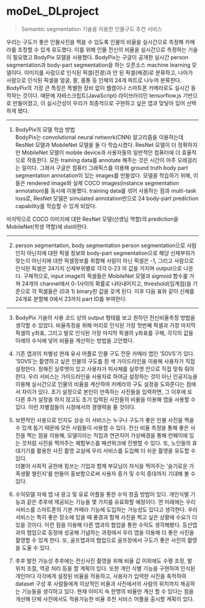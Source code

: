 # moDeL_DLproject

> Semantic segmentation 기술을 이용한 인물구도 추천 서비스

  우리는 구도가 좋은 인물사진을 찍을 수 있도록 인물의 비율을 실시간으로 측정해 카메라를 조정할 수 있게 유도했다. 이를 위해 인물 전신의 비율을 실시간으로 측정하는 기술이 필요했고 BodyPix 모델을 사용했다.
  BodyPix는 구글이 공개한 실시간 person segmentation과 body-part segmentation을 하는 오픈소스 machine learning 모델이다. 이미지를 사람으로 인식된 픽셀(전경)과 안 된 픽셀(배경)로 분류하고, 나아가 사람으로 인식된 픽셀을 얼굴, 팔, 몸통 등 인체의 24개 파트로 나누어 분류한다. BodyPix의 가장 큰 특징은 특별한 장비 없이 웹캠이나 스마트폰 카메라로도 실시간 동작하는 것이다. 때문에 자바스크립트(JavaScript) 라이브러리인  tensorflow.js 기반으로 만들어졌고, 이 실시간성이 우리가 최종적으로 구현하고 싶은 앱과 맞닿아 있어 선택하게 됐다.

--- 
  1. BodyPix의 모델 학습 방법  
  BodyPix는 convolutional neural network(CNN) 알고리즘을 이용하는데 ResNet 모델과 MobileNet 모델을 둘 다 학습시켰다. ResNet 모델이 더 정확하지만 MobileNet 모델이 mobile device과 사용자들의 일반적인 컴퓨터에 더 효율적으로 작동한다.
  모든 training data를 annotate 해주는 것은 시간이 아주 오래걸리는 일이다. 그래서 구글은 컴퓨터 그래픽스를 이용해 ground truth body part segmentation annotation이 있는 images를 만들었다. 모델을 학습하기 위해, 이들은 rendered image와 실제 COCO images(instance segmentation annotation)를 동시에 이용했다.
  training data를 섞어 사용하는 점과 multi-task loss로, ResNet 모델은 simulated annotation만으로 24 body-part prediction capability를 학습할 수 있게 되었다.

  마지막으로 COCO 이미지에 대한 ResNet 모델(선생님 역할)의 prediction을 MobileNet(학생 역할)에 distill한다.

--- 
  2. person segmentation, body segmentation
  person segmentation으로 사람인지 아닌지에 대한 픽셀 정보와 body-part segmentation으로 해당 신체부위가 맞는지 아닌지에 대한 픽셀정보를 취합해 사람이 아닌 픽셀은 -1, 그리고 사람으로 인식된 픽셀은 24가지 신체부위별로 각각 0-23 의 값을 가지며 output으로 나온다. 
 구체적으로, input image의 픽셀들은 MobileNet 모델과 sigmoid 함수를 거쳐 24개의 channel에서 0-1사이의 확률로 나타내어지고, threshold(임계점)을 기준으로 각 픽셀들은 (0과 1) binary한 값을 갖게 된다. 
이후 다음 표와 같이 신체를 24개로 분할해 0에서 23까지 part ID를 부여한다. 

 


--- 
  3. BodyPix 기술의 사용
  코드 상의 output 형태를 보고 원하던 전신비율측정 방법을 생각할 수 있었다.
비율측정을 위해 머리로 인식된 가장 첫번째 픽셀과 가장 마지막 픽셀의 y좌표, 그리고 발로 인식된 가장 마지막 픽셀의 y좌표를 구해, 각각의 값을 아래의 수식에 넣어 비율을 계산하는 방법을 고안했다.


  1. 기존 앱과의 차별성
  현재 유사 어플로 인물 구도 전문 카메라 앱인 ‘SOVS’가 있다.  ‘SOVS’는 촬영하고 싶은 인물의 구도를 흰 색 가이드라인을 이용해 사용자가 직접 설정한다. 정해진 실루엣이 있고 사용자가 피사체를 실루엣 안으로 직접 맞춰 줘야한다.
  우리 서비스는 가이드라인을 사용자로 하여금 설정하는 것이 아닌 인공지능을 이용해 실시간으로 인물의 비율을 계산하여 카메라의 구도 설정을 도와준다는 점에서 차이가 있다. 초기 설정으로 본인이 만족하는 사진들을 입력하면, 그 이후에 또 다른 추가 설정을 하지 않고도 초기 입력된 사진들의 비율을 이용해 앱을 사용할 수 있다. 이런 차별점들이 시장에서의 경쟁력을 줄 것이다.

  2. 보편적인 사용으로 인지도 상승
  이 서비스는 누구나 구도가 좋은 인물 사진을 찍을 수 있게 돕기 때문에 모든 사람들이 사용할 수 있다. 전신 비율 측정을 통해 좋은 사진을 찍는 점을 이용해, 모델이라는 직업과 연관지어 가상배경을 통해 런웨이에 있는 것처럼 사진을 찍어주는 체험부스를 패션위크에 진행할 수 있다.
  또, 노인들의 휴대기기를 활용한 사진 촬영 교실에 우리 서비스를 도입해 더 쉬운 촬영을 유도할 수 있다.   
더불어 사회적 공헌에 힘쓰는 기업과 함께 부모님이 자식을 찍어주는 ‘슬기로운 가족생활 챌린지’를 만들어 홍보함으로써 사용자 증가 및 수익 증대까지 기대해 볼 수 있다.


3. 수익모델
  자체 앱 내 광고 및 유료 어플을 통한 수익 창출 방법이 있다. 개인식별 기능과 같은 추후에 제공되는 기능들 몇 가지를 유료화할 예정이다. 먼 미래에는 우리 서비스를 스마트폰의 기본 카메라 기능에 도입하는 가능성도 있다고 생각한다. 
  우리 서비스는  특히 좋은 장소에 있을 때 풍경과 함께 사진을 찍고 싶은 상황에 수요가 더 있을 것이다. 이런 점을 이용해 다른 앱과의 협업을 통한 수익도 생각해봤다. 등산앱과의 협업으로 등정에 성공해 기념하는 과정에서 우리 앱을 이용해 더 좋은 사진을 촬영할 수 있게 한다. 또, 골프앱과의 협업으로 골프장에서 구도가 좋은 사진의 촬영을 도울 수 있다.  

  4. 추후 발전 가능성
  추후에는 전신사진 촬영을 위해 비율 값 이외에도 수평 조정, 발 위치 조절, 역광 처리 등을 할 계획이 있다.
또한 개인 식별 기능을 구현하여 인식된 개인마다 각각에게 설정된 비율을 적용하고, 사용자가 입력한 사진을 축적하여 dataset 구성 후 사람들에게 이상적인 비율과 사진에서의 사람의 위치까지 제공하는 기능들을 생각하고 있다. 
현재 이미지 속 한명의 비율만 계산 할 수 있다는 점을 개선해 단체 사진에서도 적용가능한 비율 추천 서비스 어플을 출시할 계획이 있다.
